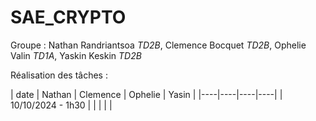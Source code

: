 # SAE_CRYPTO

Groupe : Nathan Randriantsoa *TD2B*, Clemence Bocquet *TD2B*, Ophelie Valin *TD1A*, Yaskin Keskin *TD2B*

Réalisation des tâches :

| date | Nathan | Clemence | Ophelie | Yasin |
|----|----|----|----|
| 10/10/2024 - 1h30 |  | | | |
